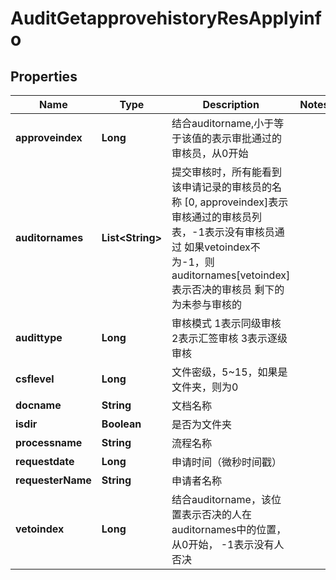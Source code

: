 # AuditGetapprovehistoryResApplyinfo

## Properties
Name | Type | Description | Notes
------------ | ------------- | ------------- | -------------
**approveindex** | **Long** | 结合auditorname,小于等于该值的表示审批通过的审核员，从0开始 | 
**auditornames** | **List&lt;String&gt;** | 提交审核时，所有能看到该申请记录的审核员的名称  [0, approveindex]表示审核通过的审核员列表，-1表示没有审核员通过  如果vetoindex不为-1，则auditornames[vetoindex]表示否决的审核员  剩下的为未参与审核的 | 
**audittype** | **Long** | 审核模式  1表示同级审核  2表示汇签审核  3表示逐级审核 | 
**csflevel** | **Long** | 文件密级，5~15，如果是文件夹，则为0 | 
**docname** | **String** | 文档名称 | 
**isdir** | **Boolean** | 是否为文件夹 | 
**processname** | **String** | 流程名称 | 
**requestdate** | **Long** | 申请时间（微秒时间戳） | 
**requesterName** | **String** | 申请者名称 | 
**vetoindex** | **Long** | 结合auditorname，该位置表示否决的人在auditornames中的位置，从0开始，  -1表示没有人否决 | 
